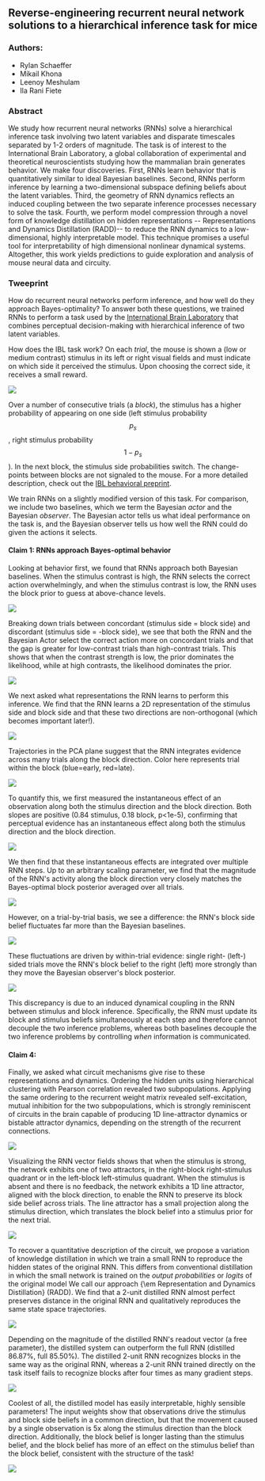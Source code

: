 ## Reverse-engineering recurrent neural network solutions to a hierarchical inference task for mice

### Authors:
- Rylan Schaeffer
- Mikail Khona
- Leenoy Meshulam
- Ila Rani Fiete

### Abstract

We study how recurrent neural networks (RNNs) solve a hierarchical inference task
involving two latent variables and disparate timescales separated by 1-2 orders
of magnitude. The task is of interest to the International Brain Laboratory, a
global collaboration of experimental and theoretical neuroscientists studying
how the mammalian brain generates behavior. We make four discoveries. First, 
RNNs learn behavior that is quantitatively similar to ideal Bayesian baselines.
Second, RNNs perform inference by learning a two-dimensional subspace defining
beliefs about the latent variables. Third, the geometry of RNN dynamics reflects 
an induced coupling between the two separate inference processes necessary to 
solve the task. Fourth, we perform model compression through a novel form of 
knowledge distillation on hidden representations  -- Representations and Dynamics 
Distillation (RADD)-- to reduce the RNN dynamics to a low-dimensional, highly 
interpretable model. This technique promises a useful tool for interpretability 
of high dimensional nonlinear dynamical systems. Altogether, this work yields 
predictions to guide exploration and analysis of mouse neural data and circuity.

### Tweeprint

How do recurrent neural networks perform inference, and how well do they approach
Bayes-optimality? To answer both these questions, we trained RNNs to perform a task
used by the [International Brain Laboratory](internationalbrainlab.com/) that
combines perceptual decision-making with hierarchical inference of two latent variables.

How does the IBL task work? On each _trial_, the mouse is shown a (low or medium contrast) stimulus in its left 
or right visual fields and must indicate on which side it perceived the stimulus. Upon 
choosing the correct side, it receives a small reward.

![](ibl_task_trial.png)

Over a number of consecutive 
trials (a _block_), the stimulus has a higher probability of appearing on one side 
(left stimulus probability $$p_s$$, right stimulus probability $$1-p_s$$). In the next
block, the stimulus side probabilities switch. The change-points between blocks are not
signaled to the mouse. For a more detailed description, check out the 
[IBL behavioral preprint](https://www.biorxiv.org/content/10.1101/2020.01.17.909838v2).

We train RNNs on a slightly modified version of this task. For comparison, we
include two baselines, which we term the Bayesian _actor_ and the Bayesian _observer_.
The Bayesian actor tells us what ideal performance on the task is, and the 
Bayesian observer tells us how well the RNN could do given the actions it selects.

#### Claim 1: RNNs approach Bayes-optimal behavior

Looking at behavior first, we found that RNNs approach both Bayesian baselines. 
When the stimulus contrast
is high, the RNN selects the correct action overwhelmingly, and when the stimulus
contrast is low, the RNN uses the block prior to guess at above-chance levels.

![](hook_plot_behav_trial_outcome_by_trial_strength.jpg)

Breaking down trials between concordant (stimulus side = block side) and discordant
(stimulus side = -block side), we see that both the RNN and the Bayesian Actor select 
the correct action more on concordant trials and that the gap is greater for low-contrast
trials than high-contrast trials. This shows that when the contrast strength is low, 
the prior dominates the likelihood, while at high contrasts, the likelihood dominates
the prior.

![](hook_plot_behav_prob_correct_by_strength_trial_block.jpg)

We next asked what representations the RNN learns to perform this inference.
We find that the RNN learns a 2D representation of the stimulus side and block side
and that these two directions are non-orthogonal (which becomes important later!).

![](hook_plot_state_space_trials_by_classifier.jpg)

Trajectories in the PCA plane suggest that the RNN integrates evidence across many trials
along the block direction. Color here represents trial within the block (blue=early,
red=late). 

![](hook_plot_state_space_trajectories_within_block.jpg) 

To quantify this, we first measured the instantaneous effect of an observation along
both the stimulus direction and the block direction. Both slopes are positive
(0.84 stimulus, 0.18 block, p<1e-5), confirming that perceptual evidence has
an instantaneous effect along both the stimulus direction and the block direction.

![](hook_plot_state_space_effect_of_obs_along_task_aligned_vectors.jpg) 

We then find that these instantaneous effects are integrated over multiple RNN steps.
Up to an arbitrary scaling parameter, we find that the magnitude of the RNN's activity
along the block direction very closely matches the Bayes-optimal block posterior
averaged over all trials.

![](hook_plot_state_space_projection_on_right_block_vector_by_trial_within_block.jpg)

However, on a trial-by-trial basis, we see a difference: the RNN's block side belief
fluctuates far more than the Bayesian baselines.

![](hook_plot_task_block_inference_multiple_blocks.jpg)

These fluctuations are driven by
within-trial evidence: single right- (left-) sided trials move the RNN's block belief
to the right (left) more strongly than they move the Bayesian observer's block
posterior.

![](hook_plot_task_block_inference_single_block.jpg)

This discrepancy is due to an induced dynamical coupling in the RNN between stimulus
and block inference. Specifically, the RNN must update its block and stimulus beliefs
simultaneously at each step and therefore cannot decouple the two inference problems,
whereas both baselines decouple the two inference problems by controlling _when_ 
information is communicated.

#### Claim 4: 

Finally, we asked what circuit mechanisms give rise to these representations and dynamics.
Ordering the hidden units using hierarchical clustering with Pearson correlation
revealed two subpopulations. Applying the same ordering to the recurrent weight matrix
revealed self-excitation, mutual inhibition for the two subpopulations, which 
is strongly reminiscent of circuits in the brain capable of producing 1D line-attractor
dynamics or bistable attractor dynamics, depending on the strength of the recurrent
connections.

![](hook_plot_model_effective_circuit.jpg)

Visualizing the RNN vector fields shows that when the stimulus is strong, the network
exhibits one of two attractors, in the right-block right-stimulus quadrant or in the
left-block left-stimulus quadrant. When the stimulus is absent and there is no feedback,
the network exhibits a 1D line attractor, aligned with the block direction, to enable
the RNN to preserve its block side belief across trials. The line attractor has a 
small projection along the stimulus direction, which translates the block belief into a 
stimulus prior for the next trial. 


![](hook_plot_state_space_vector_fields_ideal.jpg)

To recover a quantitative description of the circuit, we propose a variation of 
knowledge distillation in which we train a small RNN to reproduce the hidden states
of the original RNN. This differs from conventional distillation in which the small
network is trained on the _output probabilities_ or _logits_ of the original model
We call our approach {\em Representation and Dynamics Distillation} (RADD).
We find that a 2-unit distilled RNN almost perfect preserves distance in the original
RNN and qualitatively reproduces the same state space trajectories.

![](hook_plot_reduced_dim_state_space_trajectories_within_block.jpg)

Depending on the magnitude of the distilled RNN's readout vector (a free parameter),
the distilled system can outperform the full RNN (distilled 86.87%, full 85.50%).
The distilled 2-unit RNN recognizes blocks in the same way as the original RNN,
whereas a 2-unit RNN trained directly on the task itself fails to recognize blocks
after four times as many gradient steps.

![](hook_plot_compare_rnn_distilled_rnn_and_two_unit_rnn.jpg)

Coolest of all, the distilled model has easily interpretable, highly sensible
parameters! The input weights show that observations drive the stimulus and
block side beliefs in a common direction, but that the movement caused by a
single observation is 5x along the stimulus direction than the block direction.
Additionally, the block belief is longer lasting than the stimulus belief,
and the block belief has more of an effect on the stimulus belief than the block
belief, consistent with the structure of the task!

![](distilled_model_parameters.png)